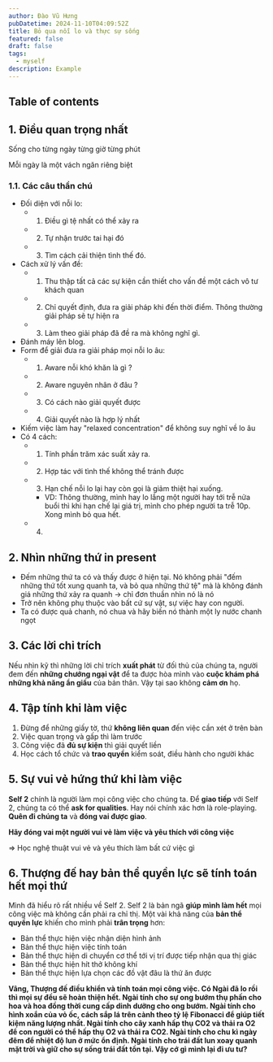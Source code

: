 ```yaml
---
author: Đào Vũ Hưng
pubDatetime: 2024-11-10T04:09:52Z
title: Bỏ qua nỗi lo và thực sự sống
featured: false
draft: false
tags:
  - myself
description: Example
---
```

## Table of contents
## 1. Điều quan trọng nhất
Sống cho từng ngày từng giờ từng phút

Mỗi ngày là một vách ngăn riêng biệt

### 1.1. Các câu thần chú
- Đối diện với nỗi lo: 
	- 1. Điều gì tệ nhất có thể xảy ra
	- 2. Tự nhận trước tai hại đó
	- 3. Tìm cách cải thiện tình thế đó.
- Cách xử lý vấn đề:
	- 1. Thu thập tất cả các sự kiện cần thiết cho vấn đề một cách vô tư khách quan
	- 2. Chỉ quyết định, đưa ra giải pháp khi đến thời điểm. Thông thường giải pháp sẽ tự hiện ra
	- 3. Làm theo giải pháp đã đề ra mà không nghĩ gì.
- Đánh máy lên blog.
- Form để giải đưa ra giải pháp mọi nỗi lo âu:
	- 1. Aware nỗi khó khăn là gì ? 
	- 2. Aware nguyên nhân ở đâu ?
	- 3. Có cách nào giải quyết được
	- 4. Giải quyết nào là hợp lý nhất
- Kiếm việc làm hay "relaxed concentration" để không suy nghĩ về lo âu
- Có 4 cách:
	- 1. Tính phần trăm xác suất xảy ra.
	- 2. Hợp tác với tình thế không thể tránh được
	- 3. Hạn chế nỗi lo lại hay còn gọi là giảm thiệt hại xuống.
		- VD: Thông thường, mình hay lo lắng một người hay tới trễ nửa buổi thì khi hạn chế lại giá trị, mình cho phép người ta trễ 10p. Xong mình bỏ qua hết.
	- 4. 
## 2. Nhìn những thứ in present
- Đếm những thứ ta có và thấy được ở hiện tại. Nó không phải "đếm những thứ tốt xung quanh ta, và bỏ qua những thứ tệ" mà là không đánh giá những thứ xảy ra quanh -> chỉ đơn thuần nhìn nó là nó 
- Trở nên không phụ thuộc vào bất cứ sự vật, sự việc hay con người. 
- Ta có được quả chanh, nó chua và hãy biến nó thành một ly nước chanh ngọt
## 3. Các lời chỉ trích
Nếu nhìn kỹ thì những lời chỉ trích **xuất phát** từ đối thủ của chúng ta, người đem đến **những chướng ngại vật** để ta được hòa mình vào **cuộc khám phá những khả năng ẩn giấu** của bản thân. Vậy tại sao không **cảm ơn** họ.

## 4. Tập tính khi làm việc
1. Đừng để những giấy tờ, thứ **không liên quan** đến việc cần xét ở trên bàn
2. Việc quan trọng và gấp thì làm trước
3. Công việc đã **đủ sự kiện** thì giải quyết liền
4. Học cách tổ chức và **trao quyền** kiểm soát, điều hành cho người khác

## 5. Sự vui vẻ hứng thứ khi làm việc
**Self 2** chính là người làm mọi công việc cho chúng ta. Để **giao tiếp** với Self 2, chúng ta có thể **ask for qualities**. Hay nói chính xác hơn là role-playing. **Quên đi chúng ta** và **đóng vai được giao**.

**Hãy đóng vai một người vui vẻ làm việc và yêu thích với công việc**

=> Học nghệ thuật vui vẻ và yêu thích làm bất cứ việc gì

## 6. Thượng đế hay bản thể quyền lực sẽ tính toán hết mọi thứ
Mình đã hiểu rõ rất nhiều về Self 2. Self 2 là bản ngã **giúp mình làm hết** mọi công việc mà không cần phải ra chỉ thị. Một vài khả năng của **bản thể quyền lực** khiến cho mình phải **trân trọng** hơn: 
- Bản thể thực hiện việc nhận diện hình ảnh
- Bản thể thực hiện việc tính toán
- Bản thể thực hiện di chuyển cơ thể tới vị trí được tiếp nhận qua thị giác
- Bản thể thực hiện hít thở không khí
- Bản thể thực hiện lựa chọn các đồ vật đâu là thứ ăn được

**Vâng, Thượng đế điều khiển và tính toán mọi công việc. Có Ngài đã lo rồi thì mọi sự đều sẽ hoàn thiện hết. Ngài tính cho sự ong bướm thụ phấn cho hoa và hoa đồng thời cung cấp dinh dưỡng cho ong bướm. Ngài tính cho hình xoắn của vỏ ốc, cách sắp lá trên cành theo tỷ lệ Fibonacci để giúp tiết kiệm năng lượng nhất. Ngài tính cho cây xanh hấp thụ CO2 và thải ra O2 để con người có thể hấp thụ O2 và thải ra CO2. Ngài tính cho chu kì ngày đêm để nhiệt độ lun ở mức ổn định. Ngài tính cho trái đất lun xoay quanh mặt trời và giữ cho sự sống trái đất tồn tại. Vậy cớ gì mình lại đi ưu tư?**

